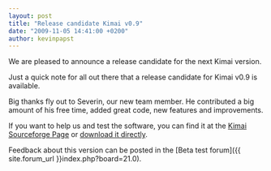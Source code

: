 ```yaml
---
layout: post
title: "Release candidate Kimai v0.9"
date: "2009-11-05 14:41:00 +0200"
author: kevinpapst
---
```


We are pleased to announce a release candidate for the next Kimai version.

Just a quick note for all out there that a release candidate for Kimai v0.9 is available.

Big thanks fly out to Severin, our new team member.
He contributed a big amount of his free time, added great code, new features and improvements.

If you want to help us and test the software, you can find it at the [Kimai Sourceforge Page](https://sourceforge.net/projects/kimai/) or
[download it directly](http://sourceforge.net/projects/kimai/files/kimai_0.9.0.1074.zip/download).

Feedback about this version can be posted in the [Beta test forum]({{ site.forum_url }}index.php?board=21.0).
